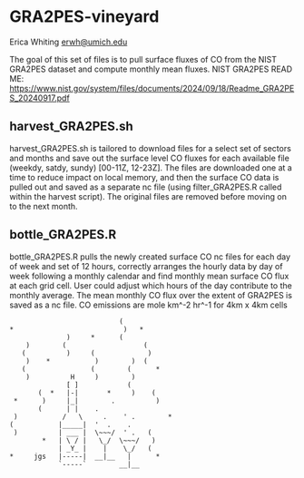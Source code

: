 # GRA2PES-vineyard
Erica Whiting
erwh@umich.edu

The goal of this set of files is to pull surface fluxes of CO from the NIST GRA2PES dataset and compute monthly mean fluxes. NIST GRA2PES READ ME: https://www.nist.gov/system/files/documents/2024/09/18/Readme_GRA2PES_20240917.pdf

## harvest_GRA2PES.sh
harvest_GRA2PES.sh is tailored to download files for a select set of sectors and months and save out the surface level CO fluxes for each available file (weekdy, satdy, sundy) [00-11Z, 12-23Z]. The files are downloaded one at a time to reduce impact on local memory, and then the surface CO data is pulled out and saved as a separate nc file (using filter_GRA2PES.R called within the harvest script). The original files are removed before moving on to the next month.

## bottle_GRA2PES.R
bottle_GRA2PES.R pulls the newly created surface CO nc files for each day of week and set of 12 hours, correctly arranges the hourly data by day of week following a monthly calendar and find monthly mean surface CO flux at each grid cell. User could adjust which hours of the day contribute to the monthly average. The mean monthly CO flux over the extent of GRA2PES is saved as a nc file. CO emissions are mole km^-2 hr^-1 for 4km x 4km cells
```
                           (
*                           )   *
              )     *      (
    )        (                   (
   (          )     (             )
    )    *           )        )  (
   (                (        (      *
    )          H     )        )
              [ ]            (
       (  *   |-|       *     )    (
 *      )     |_|        .          )
       (      | |    .  
 )           /   \     .    ' .        *
(           |_____|  '  .    .  
 )          | ___ |  \~~~/  ' .   (
        *   | \ / |   \_/  \~~~/   )
            | _Y_ |    |    \_/   (
*     jgs   |-----|  __|__   |      *
            `-----`        __|__
```
